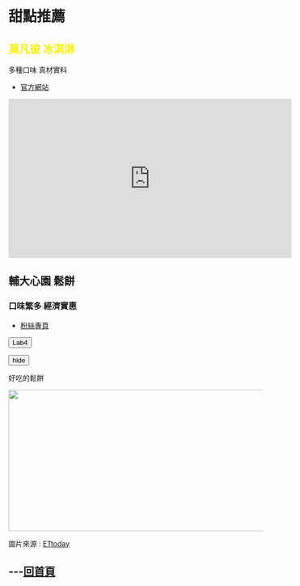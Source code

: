 <html>
<head>
  <style>
    .red-text {
      color:#f5000d;
    }
    .orange-text{
      color:#f55c00;
    }
    .yellow-text{
      color:#f5f300;
    }
    .blue-text{
      color:#0009ff;
    }
   </style>
</head>
<h1>甜點推薦</h1><p>
 



<h2 class="yellow-text">  莫凡彼 冰淇淋  </h2><p>
  
<p>  多種口味   真材實料  </p><p>
  <ul>
    <li><a href="https://www.mvp-icecream.com.tw/index.php?ac=MenuShow1">官方網站</a></li>
  </ul><p>
  
<iframe width="560" height="315" src="https://www.youtube.com/embed/UTCIla-84hA" frameborder="0" allow="accelerometer; autoplay; encrypted-media; gyroscope; picture-in-picture" allowfullscreen></iframe><p>
  
  <h2 class="-text">  輔大心園   鬆餅  </h2><p>

<h3>  口味繁多  經濟實惠  </h3><p>
    <ul>
        <li><a href="https://www.facebook.com/CIAO.WEI.waffle/">粉絲專頁</a></li>
    </ul>
    
<div>    
<script src="https://ajax.googleapis.com/ajax/libs/jquery/3.3.1/jquery.min.js"></script>        
		<script>
			$(document).ready(function() {
				$("button").css("color","black");
				$("button").click(function(){
					alert("不給隱藏");
				});
			});
		</script>

<button style="color: black;">Lab4</button>


<button id="hide"> hide </button>

<p>好吃的鬆餅</p>

<img id="comp-ja6kq5fb1imgimage" style="width: 560px; height: 280px;" src="https://cdn2.ettoday.net/images/3406/d3406781.jpg" >


<p>圖片來源 : <a href="https://www.ettoday.net/news/20180712/1209708.htm">ETtoday</a></p>


<h2>---<a href="https://gary7lu.github.io/Food/">回首頁</a></h2>


